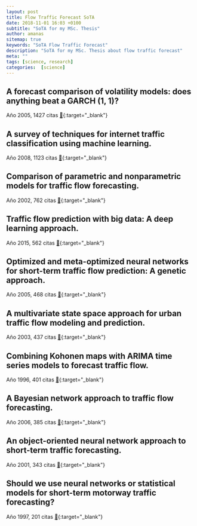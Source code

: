 ```yaml
---
layout: post
title: Flow Traffic Forecast SoTA
date: 2018-11-01 16:03 +0100
subtitle: "SoTA for my MSc. Thesis"
author: amanas
sitemap: true
keywords: "SoTA Flow Traffic Forecast"
description: "SoTA for my MSc. Thesis about flow traffic forecast"
meta: ""
tags: [science, research]
categories:  [science]
---
```


## A forecast comparison of volatility models: does anything beat a GARCH (1, 1)?

Año 2005, 1427 citas  [🔗](https://drive.google.com/file/d/1d1DjCVIrvM31NdXRl0Mpu9rCGH0YnKYn/view?usp=sharing){:target="_blank"}

## A survey of techniques for internet traffic classification using machine learning.

Año 2008, 1123 citas [🔗](https://drive.google.com/file/d/1jdA9IXgxZ5ZqCuBdOhXAaGXm7aVxOs4l/view?usp=sharing){:target="_blank"}

## Comparison of parametric and nonparametric models for traffic flow forecasting.

Año 2002,	762 citas  [🔗](https://drive.google.com/file/d/1_W3i33h1ebWZfd5sqcH_-nxGJGb1JKd1/view?usp=sharing){:target="_blank"}

## Traffic flow prediction with big data: A deep learning approach.

Año 2015,	562 citas  [🔗](https://drive.google.com/file/d/1pwewXGHFDjEll6CKWkmhl8NhqzmJo4oR/view?usp=sharing){:target="_blank"}

## Optimized and meta-optimized neural networks for short-term traffic flow prediction: A genetic approach.

Año 2005, 468 citas [🔗](https://drive.google.com/file/d/1MRXZ9vRfesjbqc90jYW-gVvwPc-H0Xd4/view?usp=sharing){:target="_blank"}

## A multivariate state space approach for urban traffic flow modeling and prediction.

Año 2003, 437 citas [🔗](https://drive.google.com/file/d/1PwXgLVUZR_BGFrPxLIAFUhPeR4zUoCQU/view?usp=sharing){:target="_blank"}

## Combining Kohonen maps with ARIMA time series models to forecast traffic flow.

Año 1996, 401 citas  [🔗](https://drive.google.com/file/d/1RQ5TZzNohInmuiBz-BlqC7oWACJ_kHHE/view?usp=sharing){:target="_blank"}

## A Bayesian network approach to traffic flow forecasting.

Año 2006, 385 citas  [🔗](https://drive.google.com/file/d/1ANb-K0dcRDUTdPGWA0U7qsLnSNBk8TjB/view?usp=sharing){:target="_blank"}

## An object-oriented neural network approach to short-term traffic forecasting.

Año 2001, 343 citas  [🔗](https://drive.google.com/file/d/1L9NImzRMZjA5OknBBK9riKevqrsHjfXX/view?usp=sharing){:target="_blank"}

## Should we use neural networks or statistical models for short-term motorway traffic forecasting?

Año 1997, 201 citas  [🔗](https://drive.google.com/file/d/1UN8J-clpsTNJyRDGRl8Wp_ftPvON0fNj/view?usp=sharing){:target="_blank"}
